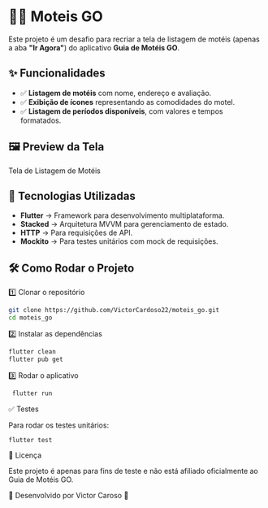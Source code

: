 # 🏨📱 Moteis GO

Este projeto é um desafio para recriar a tela de listagem de motéis (apenas a aba **"Ir Agora"**) do aplicativo **Guia de Motéis GO**. 

## ✨ Funcionalidades

- ✅ **Listagem de motéis** com nome, endereço e avaliação.  
- ✅ **Exibição de ícones** representando as comodidades do motel.  
- ✅ **Listagem de períodos disponíveis**, com valores e tempos formatados.  

## 🖼️ Preview da Tela

Tela de Listagem de Motéis

## 🚀 Tecnologias Utilizadas  

- **Flutter** → Framework para desenvolvimento multiplataforma.  
- **Stacked** → Arquitetura MVVM para gerenciamento de estado.  
- **HTTP** → Para requisições de API.  
- **Mockito** → Para testes unitários com mock de requisições.  

## 🛠️ Como Rodar o Projeto

1️⃣ Clonar o repositório
```sh
git clone https://github.com/VictorCardoso22/moteis_go.git
cd moteis_go
```


2️⃣ Instalar as dependências
```sh
flutter clean
flutter pub get
```

3️⃣ Rodar o aplicativo
```sh
 flutter run
```

✅ Testes

Para rodar os testes unitários:
```sh
flutter test
```

📃 Licença

Este projeto é apenas para fins de teste e não está afiliado oficialmente ao Guia de Motéis GO.

📌 Desenvolvido por Victor Caroso 🚀
